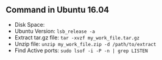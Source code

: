 ## Command in Ubuntu 16.04
 - Disk Space: 
 - Ubuntu Version: `lsb_release -a`
 - Extract tar.gz file: `tar -xvzf my_work_file.tar.gz`
 - Unzip file: `unzip my_work_file.zip -d /path/to/extract`
 - Find Active ports: `sudo lsof -i -P -n | grep LISTEN`
